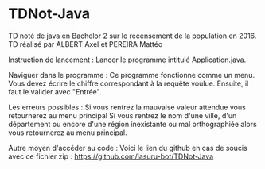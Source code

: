 # TDNot-Java
TD noté de java en Bachelor 2 sur le recensement de la population en 2016.
TD réalisé par ALBERT Axel et PEREIRA Mattéo

Instruction de lancement :
Lancer le programme intitulé Application.java. 

Naviguer dans le programme :
Ce programme fonctionne comme un menu. Vous devez écrire le chiffre correspondant à la requête voulue. Ensuite, il faut le valider avec "Entrée".

Les erreurs possibles :
Si vous rentrez la mauvaise valeur attendue vous retournerez au menu principal
Si vous rentrez le nom d'une ville, d'un département ou encore d'une région inexistante ou mal orthographiée alors
vous retournerez au menu principal.

Autre moyen d'accéder au code :
Voici le lien du github en cas de soucis avec ce fichier zip : https://github.com/iasuru-bot/TDNot-Java



